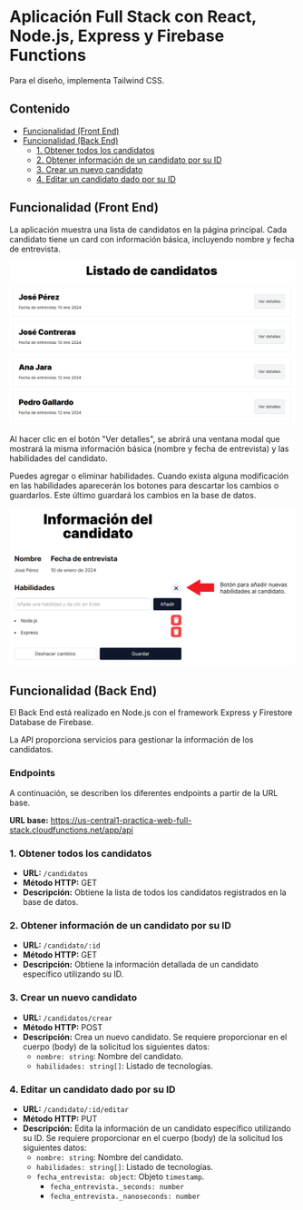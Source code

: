 # Aplicación Full Stack con React, Node.js, Express y Firebase Functions

Para el diseño, implementa Tailwind CSS.

## Contenido

- [Funcionalidad (Front End)](#funcionalidad-front-end)
- [Funcionalidad (Back End)](#funcionalidad-back-end)
  - [1. Obtener todos los candidatos](#1-obtener-todos-los-candidatos)
  - [2. Obtener información de un candidato por su ID](#2-obtener-información-de-un-candidato-por-su-id)
  - [3. Crear un nuevo candidato](#3-crear-un-nuevo-candidato)
  - [4. Editar un candidato dado por su ID](#4-editar-un-candidato-dado-por-su-id)

## Funcionalidad (Front End)

La aplicación muestra una lista de candidatos en la página principal. Cada candidato tiene un card con información básica, incluyendo nombre y fecha de entrevista.

![Listado de candidatos](/imgs/listado.png)

Al hacer clic en el botón "Ver detalles", se abrirá una ventana modal que mostrará la misma información básica (nombre y fecha de entrevista) y las habilidades del candidato.

Puedes agregar o eliminar habilidades. Cuando exista alguna modificación en las habilidades aparecerán los botones para descartar los cambios o guardarlos. Este último guardará los cambios en la base de datos.

![Información del candidato](./imgs/modal.png)

## Funcionalidad (Back End)

El Back End está realizado en Node.js con el framework Express y Firestore Database de Firebase.

La API proporciona servicios para gestionar la información de los candidatos.

### Endpoints

A continuación, se describen los diferentes endpoints a partir de la URL base.

**URL base:** https://us-central1-practica-web-full-stack.cloudfunctions.net/app/api

### 1. Obtener todos los candidatos

- **URL:** `/candidatos`
- **Método HTTP:** GET
- **Descripción:** Obtiene la lista de todos los candidatos registrados en la base de datos.

### 2. Obtener información de un candidato por su ID

- **URL:** `/candidato/:id`
- **Método HTTP:** GET
- **Descripción:** Obtiene la información detallada de un candidato específico utilizando su ID.

### 3. Crear un nuevo candidato

- **URL:** `/candidatos/crear`
- **Método HTTP:** POST
- **Descripción:** Crea un nuevo candidato. Se requiere proporcionar en el cuerpo (body) de la solicitud los siguientes datos:
  - `nombre: string`: Nombre del candidato.
  - `habilidades: string[]`: Listado de tecnologías.

### 4. Editar un candidato dado por su ID

- **URL:** `/candidato/:id/editar`
- **Método HTTP:** PUT
- **Descripción:** Edita la información de un candidato específico utilizando su ID. Se requiere proporcionar en el cuerpo (body) de la solicitud los siguientes datos:
  - `nombre: string`: Nombre del candidato.
  - `habilidades: string[]`: Listado de tecnologías.
  - `fecha_entrevista: object`: Objeto `timestamp`.
    - `fecha_entrevista._seconds: number`
    - `fecha_entrevista._nanoseconds: number`
